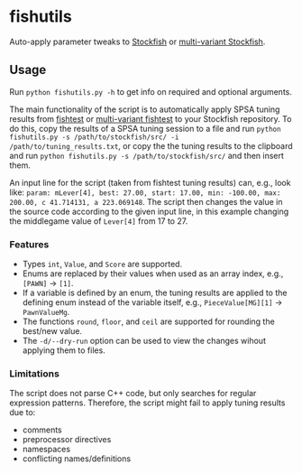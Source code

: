 # fishutils
Auto-apply parameter tweaks to [Stockfish](https://github.com/official-stockfish/Stockfish) or [multi-variant Stockfish](https://github.com/ddugovic/Stockfish).

## Usage
Run `python fishutils.py -h` to get info on required and optional arguments.

The main functionality of the script is to automatically apply SPSA tuning results from [fishtest](https://github.com/glinscott/fishtest) or [multi-variant fishtest](https://github.com/ianfab/fishtest) to your Stockfish repository. To do this, copy the results of a SPSA tuning session to a file and run `python fishutils.py -s /path/to/stockfish/src/ -i /path/to/tuning_results.txt`, or copy the the tuning results to the clipboard and run `python fishutils.py -s /path/to/stockfish/src/` and then insert them.

An input line for the script (taken from fishtest tuning results) can, e.g., look like:
`param: mLever[4], best: 27.00, start: 17.00, min: -100.00, max: 200.00, c 41.714131, a 223.069148`. The script then changes the value in the source code according to the given input line, in this example changing the middlegame value of `Lever[4]` from 17 to 27.

### Features
- Types `int`, `Value`, and `Score` are supported.
- Enums are replaced by their values when used as an array index, e.g., `[PAWN]` -> `[1]`.
- If a variable is defined by an enum, the tuning results are applied to the defining enum instead of the variable itself, e.g., `PieceValue[MG][1]` -> `PawnValueMg`.
- The functions `round`, `floor`, and `ceil` are supported for rounding the best/new value.
- The `-d/--dry-run` option can be used to view the changes wihout applying them to files.

### Limitations
The script does not parse C++ code, but only searches for regular expression patterns. Therefore, the script might fail to apply tuning results due to:
- comments
- preprocessor directives
- namespaces
- conflicting names/definitions
